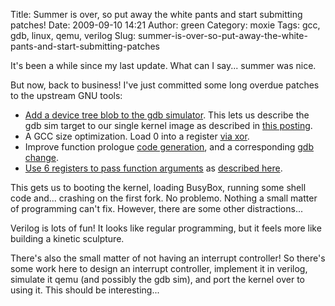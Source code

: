 Title: Summer is over, so put away the white pants and start submitting patches!
Date: 2009-09-10 14:21
Author: green
Category: moxie
Tags: gcc, gdb, linux, qemu, verilog
Slug: summer-is-over-so-put-away-the-white-pants-and-start-submitting-patches

It's been a while since my last update. What can I say... summer was
nice.

But now, back to business! I've just committed some long overdue patches
to the upstream GNU tools:

-   [Add a device tree blob to the gdb simulator][]. This lets us
    describe the gdb sim target to our single kernel image as described
    in [this posting][].
-   A GCC size optimization. Load 0 into a register [via xor][].
-   Improve function prologue [code generation][], and a corresponding
    [gdb change][].
-   [Use 6 registers to pass function arguments][] as [described
    here][].

This gets us to booting the kernel, loading BusyBox, running some shell
code and... crashing on the first fork. No problemo. Nothing a small
matter of programming can't fix. However, there are some other
distractions...

Verilog is lots of fun! It looks like regular programming, but it feels
more like building a kinetic sculpture.

There's also the small matter of not having an interrupt controller! So
there's some work here to design an interrupt controller, implement it
in verilog, simulate it qemu (and possibly the gdb sim), and port the
kernel over to using it. This should be interesting...

  [Add a device tree blob to the gdb simulator]: http://sourceware.org/ml/gdb-patches/2009-09/msg00289.html
  [this posting]: http://moxielogic.org/blog/?p=310
  [via xor]: http://gcc.gnu.org/ml/gcc-patches/2009-09/msg00651.html
  [code generation]: http://gcc.gnu.org/ml/gcc-patches/2009-09/msg00652.html
  [gdb change]: http://sourceware.org/ml/gdb-patches/2009-09/msg00287.html
  [Use 6 registers to pass function arguments]: http://gcc.gnu.org/ml/gcc-patches/2009-09/msg00653.html
  [described here]: http://moxielogic.org/blog/?p=395
